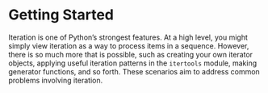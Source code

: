 # Getting Started

Iteration is one of Python’s strongest features. At a high level, you might simply view iteration as a way to process items in a sequence. However, there is so much more that is possible, such as creating your own iterator objects, applying useful iteration patterns in the `itertools` module, making generator functions, and so forth. These scenarios aim to address common problems involving iteration.